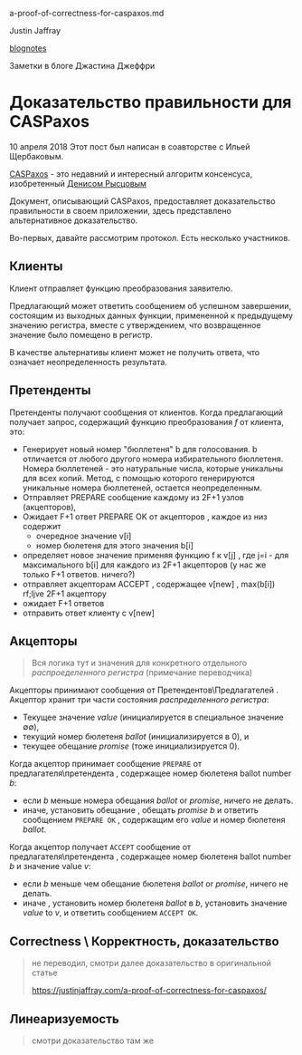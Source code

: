 a-proof-of-correctness-for-caspaxos.md 



Justin Jaffray

[blog](https://justinjaffray.com/posts)[notes](https://justinjaffray.com/notes)

Заметки в блоге Джастина Джеффри

# Доказательство правильности для CASPaxos

10 апреля 2018
Этот пост был написан в соавторстве с Ильей Щербаковым.

[CASPaxos](https://arxiv.org/pdf/1802.07000.pdf) - это недавний и интересный алгоритм консенсуса, изобретенный [Денисом Рысцовым](https://twitter.com/rystsov)

Документ, описывающий CASPaxos, предоставляет доказательство правильности в своем приложении, здесь представлено альтернативное доказательство.

Во-первых, давайте рассмотрим протокол. Есть несколько участников.

## Клиенты

Клиент отправляет функцию преобразования заявителю.

Предлагающий может ответить сообщением об успешном завершении, состоящим из выходных данных функции, примененной к предыдущему значению регистра, вместе с утверждением, что возвращенное значение было помещено в регистр.

В качестве альтернативы клиент может не получить ответа, что означает неопределенность результата.

## Претенденты

Претенденты получают сообщения от клиентов. Когда предлагающий получает запрос, содержащий функцию преобразования *f* от клиента, это:

- Генерирует новый номер "бюллетеня" b для голосования. 
  b отличается от любого другого номера избирательного бюллетеня. Номера бюллетеней - это натуральные числа, которые уникальны для всех копий. Метод, с помощью которого генерируются уникальные номера бюллетеней, остается неопределенным.
- Отправляет PREPARE сообщение каждому из 2F+1 узлов (акцепторов),
- Ожидает F+1 ответ PREPARE OK от акцепторов , каждое из низ содержит
  - очередное значение v[i]
  - номер бюлетеня для этого значения b[i]
- определяет новое значение применяя функцию f к v[j] , где j=i - для максимального b[i] для каждого из 2F+1 акцепторов (у нас же только F+1 ответов. ничего?)
- отправляет акцепторам ACCEPT , содержащее v[new] , max(b[i]) rf;ljve 2F+1  акцептору
- ожидает F+1 ответов
- отправить ответ клиенту с v[new]

## Акцепторы

> Вся логика тут и значения для конкретного отдельного *распроеделенного регистра* (примечание переводчика)

Акцепторы принимают сообщения от Претендентов\Предлагателей . Акцептор хранит три части состояния *распределенного регистра*:

- Текущее значение  *value* (инициалируется в специальное значение ∅∅),
- текущий номер бюлетеня  *ballot* (инициализируется в  0),  и 
- текущее обещание  *promise* (тоже инициализируется 0).

Когда  акцептор принимает сообщение `PREPARE` от предлагателя\претендента  , содержащее номер бюлетеня ballot number *b*:

- если *b*  меньше номера обещания *ballot* or *promise*, ничего не делать.
- иначе,  установить обещание , обещать *promise* *b*  и ответить сообщением  `PREPARE OK` , содержащим его  *value* и номер бюлетеня *ballot*.

Когда акцептор получает  `ACCEPT` сообщение от предлагателя\претендента , содержащее номер бюлетеня ballot number *b* и значение value *v*:

- если *b*  меньше чем обещание бюлетеня  *ballot* or *promise*, ничего не делать.
- иначе , установить номер бюлетеня  *ballot* в  *b*, установить значение  *value* to *v*,  и ответить сообщением  `ACCEPT OK`.

## Correctness \ Корректность, доказательство

> не переводил, смотри далее  доказательство в оригинальной статье 
>
> https://justinjaffray.com/a-proof-of-correctness-for-caspaxos/

## Линеаризуемость

>  смотри доказательство там же 